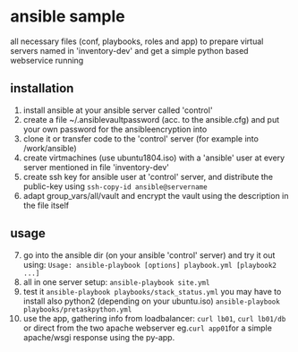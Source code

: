 # ansible sample

all necessary files (conf, playbooks, roles and app) to prepare virtual servers named in 'inventory-dev' and get a simple python based webservice running 

## installation
1. install ansible at your ansible server called 'control'
2. create a file ~/.ansiblevaultpassword (acc. to the ansible.cfg) and put your own password for the ansibleencryption into
3. clone it or transfer code to the 'control' server (for example into /work/ansible)
4. create virtmachines (use ubuntu1804.iso) with a 'ansible' user at every server mentioned in file 'inventory-dev'
5. create ssh key for ansible user at 'control' server, and distribute the public-key using `ssh-copy-id ansible@servername`
6. adapt group_vars/all/vault and encrypt the vault using the description in the file itself

## usage
7. go into the ansible dir (on your ansible 'control' server) and try it out using:
`Usage: ansible-playbook [options] playbook.yml [playbook2 ...]`
8. all in one server setup: 
`ansible-playbook site.yml`
9. test it
`ansible-playbook playbooks/stack_status.yml`
you may have to install also python2 (depending on your ubuntu.iso)
`ansible-playbook playbooks/pretaskpython.yml`
10. use the app, gathering info from loadbalancer: `curl lb01`, `curl lb01/db` or direct from the two apache webserver eg.`curl app01`for a simple apache/wsgi response using the py-app. 
